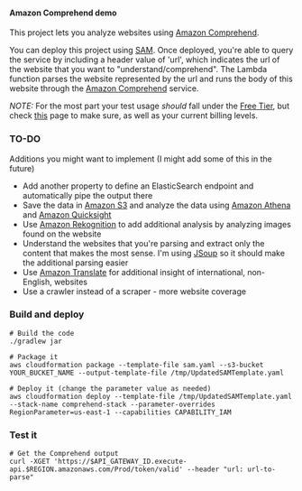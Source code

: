 #### Amazon Comprehend demo
This project lets you analyze websites using [Amazon Comprehend](https://aws.amazon.com/comprehend). 

You can deploy this project using [SAM](https://github.com/awslabs/serverless-application-model). 
Once deployed, you're able to query the service by including a header value of 'url', which indicates the url of the website that you want to "understand/comprehend". The
Lambda function parses the website represented by the url and runs the body of this website through the [Amazon Comprehend](https://aws.amazon.com/comprehend) service.

_NOTE:_ For the most part your test usage _should_ fall under the [Free Tier](https://aws.amazon.com/free/), 
but check [this](https://aws.amazon.com/free/) page to make sure, as well as your current billing levels. 

### TO-DO
Additions you might want to implement (I might add some of this in the future)

* Add another property to define an ElasticSearch endpoint and automatically pipe the output there
* Save the data in [Amazon S3](https://aws.amazon.com/s3/) and analyze the data using [Amazon Athena](https://aws.amazon.com/athena/) and
 [Amazon Quicksight](https://aws.amazon.com/quicksight/)
* Use [Amazon Rekognition](https://aws.amazon.com/rekognition/) to add additional analysis by analyzing images found on the website
* Understand the websites that you're parsing and extract only the content that makes the most sense. I'm using [JSoup](https://jsoup.org/) 
so it should make the additional parsing easier
* Use [Amazon Translate](https://aws.amazon.com/translate/) for additional insight of international, non-English, websites
* Use a crawler instead of a scraper - more website coverage

### Build and deploy
```
# Build the code
./gradlew jar

# Package it
aws cloudformation package --template-file sam.yaml --s3-bucket YOUR_BUCKET_NAME --output-template-file /tmp/UpdatedSAMTemplate.yaml

# Deploy it (change the parameter value as needed)
aws cloudformation deploy --template-file /tmp/UpdatedSAMTemplate.yaml --stack-name comprehend-stack --parameter-overrides RegionParameter=us-east-1 --capabilities CAPABILITY_IAM

```

### Test it
```
# Get the Comprehend output
curl -XGET 'https://$API_GATEWAY_ID.execute-api.$REGION.amazonaws.com/Prod/token/valid' --header "url: url-to-parse"

```
